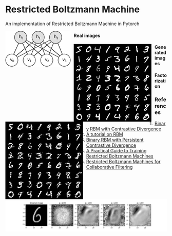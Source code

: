 # Restricted Boltzmann Machine
An implementation of Restricted Boltzmann Machine in Pytorch

<img src="./output/rbm.png" style="float: left; margin-right: 10px;" />

#### Real images

<img src="./output/real.png" style="float: left; margin-right: 10px;" />

#### Generated images

<img src="./output/fake.png" style="float: left; margin-right: 10px;" />

#### Factorization

<img src="./output/factor.png" style="float: left; margin-right: 10px;" />


### References
1. [Binary RBM with Contrastive Divergence](http://www.cs.toronto.edu/~fritz/absps/cdmiguel.pdf)
2. [A tutorial on RBM](http://deeplearning.net/tutorial/rbm.html)
3. [Binary RBM with Persistent Contrastive Divergence](http://www.cs.toronto.edu/~tijmen/pcd/pcd.pdf)
4. [A Practical Guide to Training Restricted Boltzmann Machines](https://www.cs.toronto.edu/~hinton/absps/guideTR.pdf)
5. [Restricted Boltzmann Machines for Collaborative Filtering](https://www.cs.toronto.edu/~rsalakhu/papers/rbmcf.pdf)
